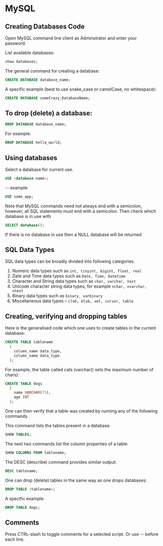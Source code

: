 # MySQL #

## Creating Databases Code ##

Open MySQL command line client as Adminstrator and enter your password.

List available databases:

```sql
show databases; 
```

The general command for creating a database:

```sql
CREATE DATABASE database_name; 
```

A specific example (best to use snake_case or camelCase, no whitespace):

```sql
CREATE DATABASE someCrazy_DatabaseName; 
```

## To drop (delete) a database: ##

```sql
DROP DATABASE database_name; 
```

For example:

```sql
DROP DATABASE hello_world; 
```

## Using databases ##

Select a database for current use.

```sql
USE <database name>;
```
     
-- example:

```sql
USE some_app;
```

Note that MySQL commands need not always end with a semicolon, however, all SQL statements must end with a semicolon. Then check which database is in use with

```sql
SELECT database();
```

If there is no database in use then a NULL database will be returned

## SQL Data Types ##

SQL data types can be broadly divided into following categories.

1. Numeric data types such as ``int, tinyint, bigint, float, real``
2. Date and Time data types such as ``Date, Time, Datetime``
3. Character and String data types such as ``char, varchar, text``
4. Unicode character string data types, for example ``nchar, nvarchar, ntext``
5. Binary data types such as ``binary, varbinary``
6. Miscellaneous data types – ``clob, blob, xml, cursor, table``

## Creating, verifying and dropping tables ##

Here is the generalised code which one uses to create tables in the current database:

```sql
CREATE TABLE tablename
  (
    column_name data_type,
    column_name data_type
  );
```

For example, the table called cats (varchar() sets the maximum number of chars):

```sql
CREATE TABLE dogs
  (
    name VARCHAR(75),
    age INT
  );
```

One can then verify that a table was created by running any of the following commands.

This command lists the tables present in a database.

```sql
SHOW TABLES;
```

The next two commands list the column properties of a table:

```sql
SHOW COLUMNS FROM tablename;
```

The DESC (describe) command provides similar output:

```sql
DESC tablename;
```

One can drop (delete) tables in the same way as one drops databases:

```sql
DROP TABLE <tablename>; 
```

A specific example:

```sql
DROP TABLE dogs; 
```

## Comments ##

Press CTRL-slash to toggle comments for a selected script. Or use -- before each line.